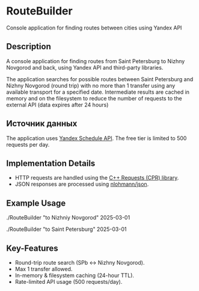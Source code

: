 # RouteBuilder
Console application for finding routes between cities using Yandex API

## Description

A console application for finding routes from Saint Petersburg to Nizhny Novgorod and back, using Yandex API and third-party libraries.

The application searches for possible routes between Saint Petersburg and Nizhny Novgorod (round trip) with no more than 1 transfer using any available transport for a specified date. Intermediate results are cached in memory and on the filesystem to reduce the number of requests to the external API (data expires after 24 hours)

## Источник данных

The application uses [Yandex Schedule API](https://yandex.ru/dev/rasp/doc/ru/). The free tier is limited to 500 requests per day.

## Implementation Details

- HTTP requests are handled using the [С++ Requests (CPR) library](https://github.com/libcpr/cpr). 
- JSON responses are processed using [nlohmann/json](https://github.com/nlohmann/json).

## Example Usage

./RouteBuilder "to Nizhniy Novgorod" 2025-03-01

./RouteBuilder "to Saint Petersburg" 2025-03-01

## Key-Features

- Round-trip route search (SPb ↔ Nizhny Novgorod).
- Max 1 transfer allowed.
- In-memory & filesystem caching (24-hour TTL).
- Rate-limited API usage (500 requests/day).